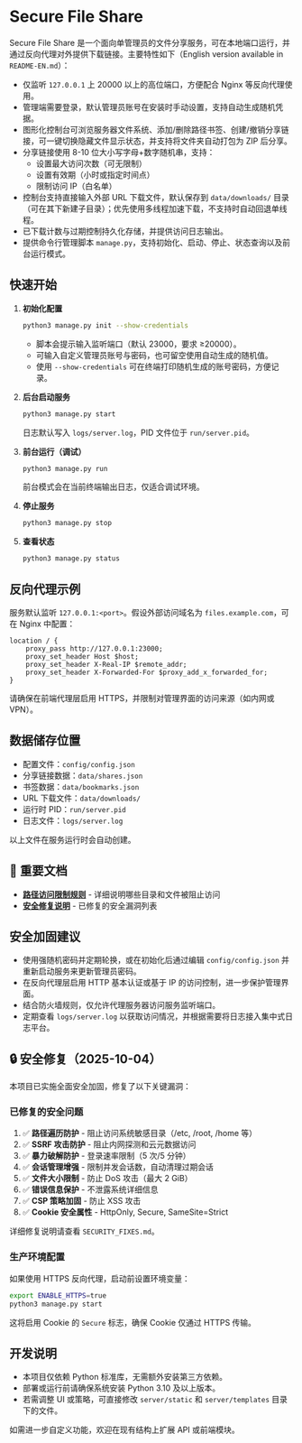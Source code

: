 # Secure File Share

Secure File Share 是一个面向单管理员的文件分享服务，可在本地端口运行，并通过反向代理对外提供下载链接。主要特性如下（English version available in `README-EN.md`）：

- 仅监听 `127.0.0.1` 上 20000 以上的高位端口，方便配合 Nginx 等反向代理使用。
- 管理端需要登录，默认管理员账号在安装时手动设置，支持自动生成随机凭据。
- 图形化控制台可浏览服务器文件系统、添加/删除路径书签、创建/撤销分享链接，可一键切换隐藏文件显示状态，并支持将文件夹自动打包为 ZIP 后分享。
- 分享链接使用 8-10 位大小写字母+数字随机串，支持：
  - 设置最大访问次数（可无限制）
  - 设置有效期（小时或指定时间点）
  - 限制访问 IP（白名单）
- 控制台支持直接输入外部 URL 下载文件，默认保存到 `data/downloads/` 目录（可在其下新建子目录）；优先使用多线程加速下载，不支持时自动回退单线程。
- 已下载计数与过期控制持久化存储，并提供访问日志输出。
- 提供命令行管理脚本 `manage.py`，支持初始化、启动、停止、状态查询以及前台运行模式。

## 快速开始

1. **初始化配置**

   ```bash
   python3 manage.py init --show-credentials
   ```

   - 脚本会提示输入监听端口（默认 23000，要求 ≥20000）。
   - 可输入自定义管理员账号与密码，也可留空使用自动生成的随机值。
   - 使用 `--show-credentials` 可在终端打印随机生成的账号密码，方便记录。

2. **后台启动服务**

   ```bash
   python3 manage.py start
   ```

   日志默认写入 `logs/server.log`，PID 文件位于 `run/server.pid`。

3. **前台运行（调试）**

   ```bash
   python3 manage.py run
   ```

   前台模式会在当前终端输出日志，仅适合调试环境。

4. **停止服务**

   ```bash
   python3 manage.py stop
   ```

5. **查看状态**

   ```bash
   python3 manage.py status
   ```

## 反向代理示例

服务默认监听 `127.0.0.1:<port>`。假设外部访问域名为 `files.example.com`，可在 Nginx 中配置：

```nginx
location / {
    proxy_pass http://127.0.0.1:23000;
    proxy_set_header Host $host;
    proxy_set_header X-Real-IP $remote_addr;
    proxy_set_header X-Forwarded-For $proxy_add_x_forwarded_for;
}
```

请确保在前端代理层启用 HTTPS，并限制对管理界面的访问来源（如内网或 VPN）。

## 数据储存位置

- 配置文件：`config/config.json`
- 分享链接数据：`data/shares.json`
- 书签数据：`data/bookmarks.json`
- URL 下载文件：`data/downloads/`
- 运行时 PID：`run/server.pid`
- 日志文件：`logs/server.log`

以上文件在服务运行时会自动创建。

## 📖 重要文档

- **[路径访问限制规则](BLOCKED_PATHS.md)** - 详细说明哪些目录和文件被阻止访问
- **[安全修复说明](SECURITY_FIXES.md)** - 已修复的安全漏洞列表

## 安全加固建议

- 使用强随机密码并定期轮换，或在初始化后通过编辑 `config/config.json` 并重新启动服务来更新管理员密码。
- 在反向代理层启用 HTTP 基本认证或基于 IP 的访问控制，进一步保护管理界面。
- 结合防火墙规则，仅允许代理服务器访问服务监听端口。
- 定期查看 `logs/server.log` 以获取访问情况，并根据需要将日志接入集中式日志平台。

## 🔒 安全修复（2025-10-04）

本项目已实施全面安全加固，修复了以下关键漏洞：

### 已修复的安全问题

1. ✅ **路径遍历防护** - 阻止访问系统敏感目录（/etc, /root, /home 等）
2. ✅ **SSRF 攻击防护** - 阻止内网探测和云元数据访问
3. ✅ **暴力破解防护** - 登录速率限制（5 次/5 分钟）
4. ✅ **会话管理增强** - 限制并发会话数，自动清理过期会话
5. ✅ **文件大小限制** - 防止 DoS 攻击（最大 2 GiB）
6. ✅ **错误信息保护** - 不泄露系统详细信息
7. ✅ **CSP 策略加固** - 防止 XSS 攻击
8. ✅ **Cookie 安全属性** - HttpOnly, Secure, SameSite=Strict

详细修复说明请查看 `SECURITY_FIXES.md`。

### 生产环境配置

如果使用 HTTPS 反向代理，启动前设置环境变量：

```bash
export ENABLE_HTTPS=true
python3 manage.py start
```

这将启用 Cookie 的 `Secure` 标志，确保 Cookie 仅通过 HTTPS 传输。

## 开发说明

- 本项目仅依赖 Python 标准库，无需额外安装第三方依赖。
- 部署或运行前请确保系统安装 Python 3.10 及以上版本。
- 若需调整 UI 或策略，可直接修改 `server/static` 和 `server/templates` 目录下的文件。

如需进一步自定义功能，欢迎在现有结构上扩展 API 或前端模块。
